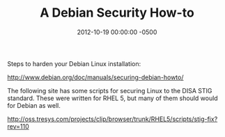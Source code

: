 ﻿---
title:  A Debian Security How-to
date:   2012-10-19 00:00:00 -0500
categories: IT
---

Steps to harden your Debian Linux installation:

http://www.debian.org/doc/manuals/securing-debian-howto/

The following site has some scripts for securing Linux to the DISA STIG standard. These were written for RHEL 5, but many of them should would for Debian as well.

http://oss.tresys.com/projects/clip/browser/trunk/RHEL5/scripts/stig-fix?rev=110
